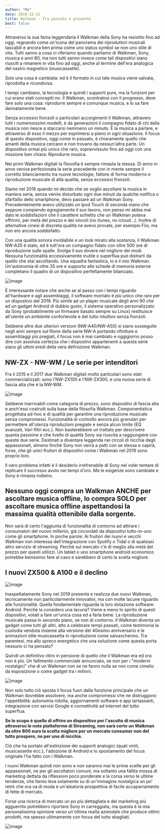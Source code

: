 ```yaml
---
author: "Me"
date: 2019-12-22
title: Walkman - Tra passato e presente
best: false
---
```


Attraverso la sua fama leggendaria il Walkman della Sony ha resistito fino ad oggi, regnando come un'icona del panorama dei riproduttori musicali tascabili e ancora ben prima come uno status symbol se non uno stile di vita.
Tutti sanno a cosa ci riferiamo quando parliamo di Walkman, Sony, musica e anni 80, ma non tutti sanno invece come tali dispositivi siano riusciti a rimanere in vita fino ad oggi, anche al termine dell'era analogica del nastro magnetico (musicassette). 

Solo una cosa è cambiata: ed è il formato in cui tale musica viene salvata, riprodotta e ricondivisa. 

I tempi cambiano, la tecnologia e quindi i supporti pure, ma la funzioni per cui erano stati concepiti no. 
Il Walkman, scontratosi con il progresso, deve fare solo una cosa: riprodurre sempre e comunque musica, e lo sa fare dannatamente bene.

Senza eccessivi fronzoli o particolari accorgimenti il Walkman, attravero tutti i numerosissimi modelli, è da generazioni il compagno fidato di chi dalla musica non riesce a staccarsi nemmeno un minuto. È la musica a parlare, e attraverso di esso il mezzo per esprimersi a pieno in ogni situazione. Il focus di questo dispositivo, oggi come in passato, è chiaramente quello che amanti della musica cercano e non trovano da nessun'altra parte. Un dispositivo ormai più unico che raro, sopravvissuto fino ad oggi con una missione ben chiara: Riprodurre musica.

Nei primi Walkman digitali la filosofia è sempre rimasta la stessa. Di anno in anno veniva perfezionata la serie precedente con in mente sempre il corretto bilanciamento tra nuove tecnologie, fattore di forma moderno e riproduzione musicale di altà qualità, senza eccessivi fronzoli.

Siamo nel 2016 quando mi decido che se voglio ascoltare la musica in maniera seria, senza venire disturbato ogni due minuti da qualche notifica o sfarfallio dello smartphone, devo passare ad un Walkman Sony.
Precedentemente avevo utilizzato un Ipod Touch di seconda mano che seppure compiendo egregiamente il suo lavoro, non penso mi abbia mai dato le soddisfazioni che il carattere schietto che un Walkman poteva offrirmi, per metà del prezzo e dei vincoli (no itunes, no icloud...).
Inoltre di alternative cinesi di discreta qualità ne avevo provate, per esempio Fiio, ma non ero ancora soddisfatto.
 
Con una qualità sonora invidiabile e un look mirato alla sostanza, il Walkman NW-A35 è stato, ed è tutt'ora un compagno fidato con oltre 500 ore di riproduzione sulle spalle. Svolge il suo dovere nel migliore dei modi. Nessuna funzionalità eccessivamente inutile o superflua può distrarti da quello che stai ascoltando. Una squadra fantastica, io e il mio Walkman. Un'autonomia di oltre 35 ore e supporto alle schede di memoria esterne completano il quadro di un dispositivo perfettamente bilanciato.

![image](/img/walkman1.jpg)

È interessante notare che anche se al passo con i tempi riguardo all'hardware e agli assemblaggi, il software montato è più unico che raro per un dispostivo del 2019. Più simile ad un player musicale degli anni 90 che ad un gadget Android di dubbio gusto, il sistema operativo personalizzato da Sony (probabilmente un firmware basato sempre su Linux) restituisce all'utente un ambiente confortevole e del tutto intuitivo senza fronzoli.

Sebbene altre due ulteriori versioni (NW-A40/NW-A50) si siano susseguite negli anni sempre sul filone della serie NW-A portando rifiniture e assemblaggi più pregiati, il focus non è mai cambiato e oggigiorno posso dire con assoluta certezza che i dispositivi appartenenti a questa serie siano gli ultimi eredi della vera definizione Walkman.


## NW-ZX - NW-WM / Le serie per intenditori

Fra il 2015 e il 2017 due Walkman digitali molto particolari sono stati commercializzati: sono l'NW-ZX100 e l'NW-ZX300, e una nuova serie di fascia alta che è la NW-WM.

![image](/img/walkman2.jpg)

Sebbene inarrivabili come categoria di prezzo, sono dispositivi di fascia alta e anch'essi costruiti sulla base della filosofia Walkman. Componentistica progettata ad-hoc e di qualità per garantire una riproduzione musicale senza compromessi. Funzionalità di controllo ancora più granulari per permettere all'utenza riproduzioni pregiate e senza alcun limite (EQ avanzati, Vari filtri ecc.). Non basterebbere un trattato per descrivere quanta passione e che livello di qualità Sony sia riuscita a raggiungiere con queste due serie. Destinati a diventare leggenda nei circoli di nicchia degli appassionati, almeno finchè Sony non verrà a patti con se stessa e capirà, forse, che gli unici fruitori di dispositivi come i Walkman nel 2019 sono proprio loro. 

Il vero problema infatti è il desiderio irrefrenabile di Sony nel voler tentare di replicare il successo avuto nei tempi d'oro. Ma le esigenze sono cambiate e Sony è rimasta indietro.

## Nessuno oggi compra un Walkman ANCHE per ascoltare musica offline, lo compra SOLO per ascoltare musica offline aspettandosi la massima qualità ottenibile dalla sorgente. 

Non sarà di certo l'aggiunta di funzionalità di contorno ad attirare i consumatori del nuovo millenio, già circondati da dispositivi tutto-in-uno come gli smartphone.
In poche parole: Ai fruitori dei nuovi e vecchi Walkman non interessa dell'integrazione con Spotify o Tidal o di qualsiasi altro servizio di streaming. Perchè sul mercato c'è di meglio alla metà del prezzo per questi utilizzi.
Un tablet o uno smartphone android economico potrebbe benissimo fare al caso e sarebbero di certo la scelta migliore.

## I nuovi ZX500 & A100 e il declino

![image](/img/walkman3.jpg)

Inaspettatamente Sony nel 2019 presenta e realizza due nuovi Walkman, tecnicamente non particolarmente innovativi, ma con molte lacune riguardo alle funzionalità. Quella fondamentale riguarda la loro dotazione software: Android.
Perchè la considero una lacuna?
Viene a meno lo spirito di questi dispositivi, votati a fare un'unica cosa ed a farla bene. La riproduzione musicale passa in secondo piano, se non di contorno. Il Walkman diventa un gadget come tutti gli altri, atto a celebrare tempi passati, come testimonia la custodia venduta insieme alla versione del 40esimo anniversario e le animazioni stile musicassetta in riproduzione come salvaschermo. Tra parentesi, ma allo spreco energetico che una soluzione come questa porta nessuno ci ha pensato?

Quindi un definitivo ritiro in pensione di quello che il Walkman era ed ora non è più. Un fallimento commerciale annunciato, se non per i "moderni nostalgici" che di un Walkman non se ne fanno nulla se non come cimelio da esposizione o come gadget tra i milioni.

![image](/img/walkman4.jpg)

Non solo tutto ciò sposta il focus fuori dalla funzione principale che un Walkman dovrebbe assolvere, ma anche compromessi che ne distruggono l'appetibilità: autonomia ridotta, aggiornamenti software e app tartassanti, integrazione con servizi Google e connettività ad internet del tutto superflua. 

**Se lo scopo è quello di offrire un dispositivo per l'ascolto di musica attraverso le note piattaforme di Streaming, non sarà certo un Walkman da oltre 800 euro la scelta migliore per un mercato consumer non del tutto prospero, ne per uno di nicchia.**

Ciò che ha portato all'estinzione dei supporti analogici (quali vinili, musicassette ecc.), l'adozione di Android e lo spostamento del focus originale l'ha fatto con i Walkman.

I nuovi Walkman quindi non sono e non saranno mai le prime scelte per gli appassionati, ne per gli ascoltatori comuni, ma soltanto una fallita mossa di marketing dettata da riflessioni poco ponderate e la corsa verso le ultime tendenze, che fanno leva solamente su di un'immagine nostalgica un po' retrò che ora va di moda e un'aleatoria prospettiva di facile accaparramento di fette di mercato.  

Forse una ricerca di mercato un po più dettagliata e del marketing più agguerrito potrebbero riportare Sony in carreggiata, ma questa è la mia personalissima opinione verso un'ottima realtà aziendale che produce ottimi prodotti, ma spesso ultimamente con focus del tutto sbagliati.

![image](/img/walkman5.jpg)



 
